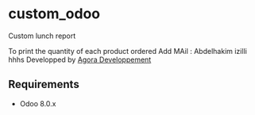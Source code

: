 # custom_odoo
Custom lunch report

To print the quantity of each product ordered
Add MAil : Abdelhakim izilli hhhs
Developped by <a href="http://www.agoradeveloppement.com">Agora Developpement</a>

Requirements
------------------------

* Odoo 8.0.x
